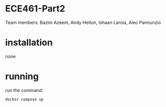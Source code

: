 # ECE461-Part2

Team members: Bazim Azeem, Andy Helton, Ishaan Laroia, Alec Pannunzio


# installation
none


# running

run the command: 
~~~
docker compose up
~~~
